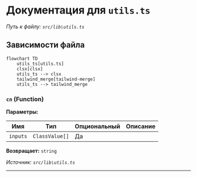 # Документация для `utils.ts`

*Путь к файлу: `src/lib\utils.ts`*

## Зависимости файла

```mermaid
flowchart TD
    utils_ts[utils.ts]
    clsx[clsx]
    utils_ts --> clsx
    tailwind_merge[tailwind-merge]
    utils_ts --> tailwind_merge
```

### `cn` (Function)

**Параметры:**

| Имя | Тип | Опциональный | Описание |
|---|---|---|---|
| `inputs` | `ClassValue[]` | Да |  |

**Возвращает:** `string`

*Источник: `src/lib\utils.ts`*

---
